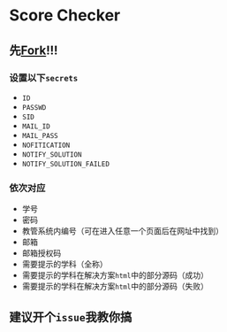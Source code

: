 # Score Checker

## 先[Fork](https://github.com/qhy040404/ScoreChecker/fork)!!!

### 设置以下`secrets`
- `ID`
- `PASSWD`
- `SID`
- `MAIL_ID`
- `MAIL_PASS`
- `NOFITICATION`
- `NOTIFY_SOLUTION`
- `NOTIFY_SOLUTION_FAILED`

### 依次对应
- 学号
- 密码
- 教管系统内编号（可在进入任意一个页面后在网址中找到）
- 邮箱
- 邮箱授权码
- 需要提示的学科（全称）
- 需要提示的学科在解决方案`html`中的部分源码（成功）
- 需要提示的学科在解决方案`html`中的部分源码（失败）

## 建议开个`issue`我教你搞

